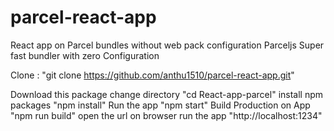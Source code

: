 # parcel-react-app
React app on Parcel bundles without web pack configuration
Parceljs Super fast bundler with zero Configuration

Clone : "git clone https://github.com/anthu1510/parcel-react-app.git"

Download this package
change directory "cd React-app-parcel"
install npm packages "npm install"
Run the app "npm start"
Build Production on App "npm run build"
open the url on browser run the app "http://localhost:1234"
